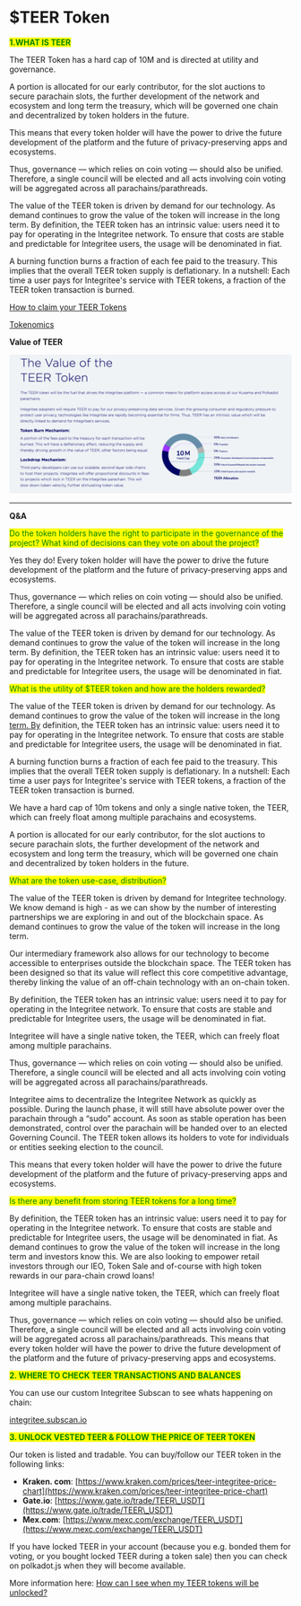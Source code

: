 # $TEER Token



<mark style="color:green;">**1.WHAT IS TEER**</mark>

The TEER Token has a hard cap of 10M and is directed at utility and governance.

A portion is allocated for our early contributor, for the slot auctions to secure parachain slots, the further development of the network and ecosystem and long term the treasury, which will be governed one chain and decentralized by token holders in the future.

This means that every token holder will have the power to drive the future development of the platform and the future of privacy-preserving apps and ecosystems.

Thus, governance — which relies on coin voting — should also be unified. Therefore, a single council will be elected and all acts involving coin voting will be aggregated across all parachains/parathreads.

The value of the TEER token is driven by demand for our technology. As demand continues to grow the value of the token will increase in the long term. By definition, the TEER token has an intrinsic value: users need it to pay for operating in the Integritee network. To ensure that costs are stable and predictable for Integritee users, the usage will be denominated in fiat.

A burning function burns a fraction of each fee paid to the treasury. This implies that the overall TEER token supply is deflationary. In a nutshell: Each time a user pays for Integritee's service with TEER tokens, a fraction of the TEER token transaction is burned.

&#x20;

[How to claim your TEER Tokens](https://medium.com/integritee/quick-explainer-how-to-claim-your-teer-tokens-e9ae2adfcccf)

[Tokenomics](https://uploads-ssl.webflow.com/60c21bdfde439ba700ea5c56/60e6b16b0d252defda72fe07\_Integritee%20AG%20Token%20Economics\_2021.pdf)



**Value of TEER**

****![](<../.gitbook/assets/image (2) (1).png>)****

****

**Q\&A**

<mark style="color:green;">Do the token holders have the right to participate in the governance of the project? What kind of decisions can they vote on about the project?</mark>

Yes they do! Every token holder will have the power to drive the future development of the platform and the future of privacy-preserving apps and ecosystems.

Thus, governance — which relies on coin voting — should also be unified. Therefore, a single council will be elected and all acts involving coin voting will be aggregated across all parachains/parathreads.

The value of the TEER token is driven by demand for our technology. As demand continues to grow the value of the token will increase in the long term. By definition, the TEER token has an intrinsic value: users need it to pay for operating in the Integritee network. To ensure that costs are stable and predictable for Integritee users, the usage will be denominated in fiat.

&#x20;

<mark style="color:green;">What is the utility of $TEER token and how are the holders rewarded?</mark>

The value of the TEER token is driven by demand for our technology. As demand continues to grow the value of the token will increase in the long [term. By](http://term.by/) definition, the TEER token has an intrinsic value: users need it to pay for operating in the Integritee network. To ensure that costs are stable and predictable for Integritee users, the usage will be denominated in fiat.

A burning function burns a fraction of each fee paid to the treasury. This implies that the overall TEER token supply is deflationary. In a nutshell: Each time a user pays for Integritee's service with TEER tokens, a fraction of the TEER token transaction is burned.

We have a hard cap of 10m tokens and only a single native token, the TEER, which can freely float among multiple parachains and ecosystems.

A portion is allocated for our early contributor, for the slot auctions to secure parachain slots, the further development of the network and ecosystem and long term the treasury, which will be governed one chain and decentralized by token holders in the future.

&#x20;

<mark style="color:green;">What are the token use-case, distribution?</mark>

The value of the TEER token is driven by demand for Integritee technology. We know demand is high - as we can show by the number of interesting partnerships we are exploring in and out of the blockchain space. As demand continues to grow the value of the token will increase in the long term.

Our intermediary framework also allows for our technology to become accessible to enterprises outside the blockchain space. The TEER token has been designed so that its value will reflect this core competitive advantage, thereby linking the value of an off-chain technology with an on-chain token.

By definition, the TEER token has an intrinsic value: users need it to pay for operating in the Integritee network. To ensure that costs are stable and predictable for Integritee users, the usage will be denominated in fiat.

Integritee will have a single native token, the TEER, which can freely float among multiple parachains.

Thus, governance — which relies on coin voting — should also be unified. Therefore, a single council will be elected and all acts involving coin voting will be aggregated across all parachains/parathreads.

Integritee aims to decentralize the Integritee Network as quickly as possible. During the launch phase, it will still have absolute power over the parachain through a “sudo” account. As soon as stable operation has been demonstrated, control over the parachain will be handed over to an elected Governing Council. The TEER token allows its holders to vote for individuals or entities seeking election to the council.

This means that every token holder will have the power to drive the future development of the platform and the future of privacy-preserving apps and ecosystems.

&#x20;

<mark style="color:green;">Is there any benefit from storing TEER tokens for a long time?</mark>

By definition, the TEER token has an intrinsic value: users need it to pay for operating in the Integritee network. To ensure that costs are stable and predictable for Integritee users, the usage will be denominated in fiat. As demand continues to grow the value of the token will increase in the long term and investors know this. We are also looking to empower retail investors through our IEO, Token Sale and of-course with high token rewards in our para-chain crowd loans!

Integritee will have a single native token, the TEER, which can freely float among multiple parachains.

Thus, governance — which relies on coin voting — should also be unified. Therefore, a single council will be elected and all acts involving coin voting will be aggregated across all parachains/parathreads. This means that every token holder will have the power to drive the future development of the platform and the future of privacy-preserving apps and ecosystems.

&#x20;

&#x20;

<mark style="color:green;">**2. WHERE TO CHECK TEER TRANSACTIONS AND BALANCES**</mark>

You can use our custom Integritee Subscan to see whats happening on chain:&#x20;

[integritee.subscan.io](https://integritee.subscan.io/)



<mark style="color:green;">**3. UNLOCK VESTED TEER & FOLLOW THE PRICE OF TEER TOKEN**</mark>

Our token is listed and tradable. You can buy/follow our TEER token in the following links:

* **Kraken. com**: [https://www.kraken.com/prices/teer-integritee-price-chart](https://www.kraken.com/prices/teer-integritee-price-chart)
* **Gate.io**: [https://www.gate.io/trade/TEER\_USDT](https://www.gate.io/trade/TEER\_USDT)
* **Mex.com**: [https://www.mexc.com/exchange/TEER\_USDT](https://www.mexc.com/exchange/TEER\_USDT)

If you have locked TEER in your account (because you e.g. bonded them for voting, or you bought locked TEER during a token sale) then you can check on polkadot.js when they will become available.

More information here: [How can I see when my TEER tokens will be unlocked?](https://support.polkadot.network/support/solutions/articles/65000170076-how-can-i-see-when-my-dot-tokens-will-be-unlocked-)

